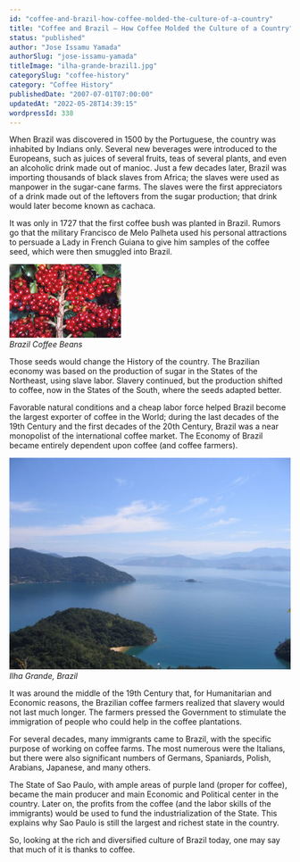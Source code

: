 ```yaml
---
id: "coffee-and-brazil-how-coffee-molded-the-culture-of-a-country"
title: "Coffee and Brazil – How Coffee Molded the Culture of a Country"
status: "published"
author: "Jose Issamu Yamada"
authorSlug: "jose-issamu-yamada"
titleImage: "ilha-grande-brazil1.jpg"
categorySlug: "coffee-history"
category: "Coffee History"
publishedDate: "2007-07-01T07:00:00"
updatedAt: "2022-05-28T14:39:15"
wordpressId: 338
---
```


When Brazil was discovered in 1500 by the Portuguese, the country was inhabited by Indians only. Several new beverages were introduced to the Europeans, such as juices of several fruits, teas of several plants, and even an alcoholic drink made out of manioc. Just a few decades later, Brazil was importing thousands of black slaves from Africa; the slaves were used as manpower in the sugar-cane farms. The slaves were the first appreciators of a drink made out of the leftovers from the sugar production; that drink would later become known as cachaca.

It was only in 1727 that the first coffee bush was planted in Brazil. Rumors go that the military Francisco de Melo Palheta used his personal attractions to persuade a Lady in French Guiana to give him samples of the coffee seed, which were then smuggled into Brazil.

![Brazil Coffee Beans](brazilian-coffee.jpg)  
*Brazil Coffee Beans*

Those seeds would change the History of the country. The Brazilian economy was based on the production of sugar in the States of the Northeast, using slave labor. Slavery continued, but the production shifted to coffee, now in the States of the South, where the seeds adapted better.

Favorable natural conditions and a cheap labor force helped Brazil become the largest exporter of coffee in the World; during the last decades of the 19th Century and the first decades of the 20th Century, Brazil was a near monopolist of the international coffee market. The Economy of Brazil became entirely dependent upon coffee (and coffee farmers).

![Ilha Grande, Brazil](ilha-grande-brazil1.jpg)  
*Ilha Grande, Brazil*

It was around the middle of the 19th Century that, for Humanitarian and Economic reasons, the Brazilian coffee farmers realized that slavery would not last much longer. The farmers pressed the Government to stimulate the immigration of people who could help in the coffee plantations.

For several decades, many immigrants came to Brazil, with the specific purpose of working on coffee farms. The most numerous were the Italians, but there were also significant numbers of Germans, Spaniards, Polish, Arabians, Japanese, and many others.

The State of Sao Paulo, with ample areas of purple land (proper for coffee), became the main producer and main Economic and Political center in the country. Later on, the profits from the coffee (and the labor skills of the immigrants) would be used to fund the industrialization of the State. This explains why Sao Paulo is still the largest and richest state in the country.

So, looking at the rich and diversified culture of Brazil today, one may say that much of it is thanks to coffee.
